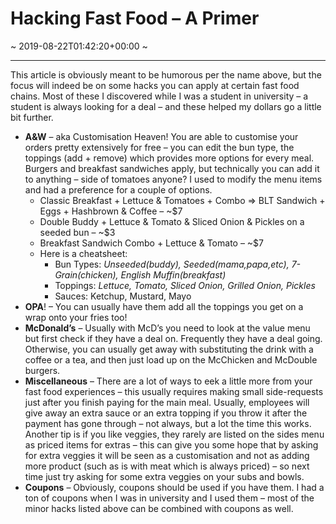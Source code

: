 # Hacking Fast Food &#8211; A Primer
~ 2019-08-22T01:42:20+00:00 ~
  
---
This article is obviously meant to be humorous per the name above, but the focus will indeed be on some hacks you can apply at certain fast food chains. Most of these I discovered while I was a student in university – a student is always looking for a deal – and these helped my dollars go a little bit further.

- **A&amp;W** – aka Customisation Heaven! You are able to customise your orders pretty extensively for free – you can edit the bun type, the toppings (add + remove) which provides more options for every meal. Burgers and breakfast sandwiches apply, but technically you can add it to anything – side of tomatoes anyone? I used to modify the menu items and had a preference for a couple of options.
  - Classic Breakfast + Lettuce &amp; Tomatoes + Combo =&gt; BLT Sandwich + Eggs + Hashbrown &amp; Coffee – ~$7
  - Double Buddy + Lettuce &amp; Tomato &amp; Sliced Onion &amp; Pickles on a seeded bun – ~$3
  - Breakfast Sandwich Combo + Lettuce &amp; Tomato – ~$7
  - Here is a cheatsheet:
      - Bun Types: *Unseeded(buddy), Seeded(mama,papa,etc), 7-Grain(chicken), English Muffin(breakfast)*
      - Toppings: *Lettuce, Tomato, Sliced Onion, Grilled Onion, Pickles*
      - Sauces: Ketchup, Mustard, Mayo
- **OPA**! – You can usually have them add all the toppings you get on a wrap onto your fries too!
- **McDonald’s** – Usually with McD’s you need to look at the value menu but first check if they have a deal on. Frequently they have a deal going. Otherwise, you can usually get away with substituting the drink with a coffee or a tea, and then just load up on the McChicken and McDouble burgers.
- **Miscellaneous** – There are a lot of ways to eek a little more from your fast food experiences – this usually requires making small side-requests just after you finish paying for the main meal. Usually, employees will give away an extra sauce or an extra topping if you throw it after the payment has gone through – not always, but a lot the time this works. Another tip is if you like veggies, they rarely are listed on the sides menu as priced items for extras – this can give you some hope that by asking for extra veggies it will be seen as a customisation and not as adding more product (such as is with meat which is always priced) – so next time just try asking for some extra veggies on your subs and bowls.
- **Coupons** – Obviously, coupons should be used if you have them. I had a ton of coupons when I was in university and I used them – most of the minor hacks listed above can be combined with coupons as well.
